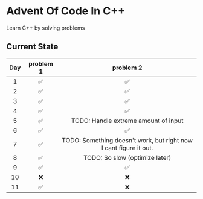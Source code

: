 # Advent Of Code In C++

Learn C++ by solving problems

## Current State
|Day|problem 1|problem 2|
|:---:|:---:|:---:|
|1|✅|✅|
|2|✅|✅|
|3|✅|✅|
|4|✅|✅|
|5|✅|TODO: Handle extreme amount of input|
|6|✅|✅|
|7|✅|TODO: Something doesn't work, but right now I cant figure it out.|
|8|✅|TODO: So slow (optimize later)|
|9|✅|✅|
|10|❌|❌|
|11|✅|❌|